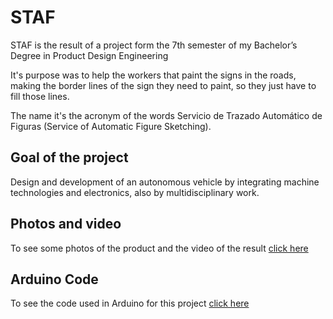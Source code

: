 # STAF

STAF is the result of a project form the 7th semester of my Bachelor’s Degree in Product Design Engineering

It's purpose was to help the workers that paint the signs in the roads, making the border lines of the sign they need to paint, so they just have to fill those lines.

The name it's the acronym of the words Servicio de Trazado Automático de Figuras (Service of Automatic Figure Sketching).

## Goal of the project

Design and development of an autonomous vehicle by integrating machine technologies and electronics, also by multidisciplinary work.

## Photos and video

To see some photos of the product and the video of the result [click here](https://github.com/nicozapatacruz/university-projects/tree/main/STAFF/photos)

## Arduino Code

To see the code used in Arduino for this project [click here](https://github.com/nicozapatacruz/university-projects/blob/main/STAFF/final_code.ino)
